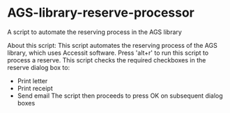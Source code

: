 # AGS-library-reserve-processor
A script to automate the reserving process in the AGS library

About this script:
This script automates the reserving process of the AGS library, which uses Accessit software.
Press 'alt+r' to run this script to process a reserve.
This script checks the required checkboxes in the reserve dialog box to:
-	Print letter
-	Print receipt
-	Send email
The script then proceeds to press OK on subsequent dialog boxes
